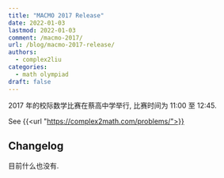 ```yaml
---
title: "MACMO 2017 Release"
date: 2022-01-03
lastmod: 2022-01-03
comment: /macmo-2017/
url: /blog/macmo-2017-release/
authors:
  - complex2liu
categories:
  - math olympiad
draft: false
---
```


2017 年的校际数学比赛在蔡高中学举行, 比赛时间为 11:00 至 12:45.

See {{<url "https://complex2math.com/problems/">}}

## Changelog

目前什么也没有.
